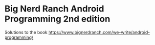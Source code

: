 # Big Nerd Ranch Android Programming 2nd edition

Solutions to the book https://www.bignerdranch.com/we-write/android-programming/


